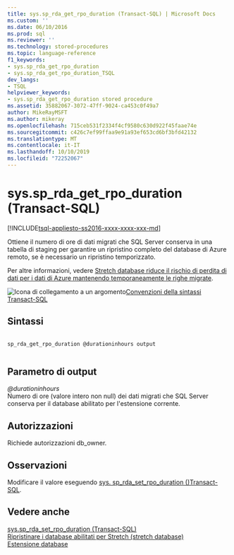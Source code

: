```yaml
---
title: sys.sp_rda_get_rpo_duration (Transact-SQL) | Microsoft Docs
ms.custom: ''
ms.date: 06/10/2016
ms.prod: sql
ms.reviewer: ''
ms.technology: stored-procedures
ms.topic: language-reference
f1_keywords:
- sys.sp_rda_get_rpo_duration
- sys.sp_rda_get_rpo_duration_TSQL
dev_langs:
- TSQL
helpviewer_keywords:
- sys.sp_rda_get_rpo_duration stored procedure
ms.assetid: 35882067-3072-47ff-9024-ca453c0f49a7
author: MikeRayMSFT
ms.author: mikeray
ms.openlocfilehash: 715ceb531f2334f4cf9580c630d922f45faae74e
ms.sourcegitcommit: c426c7ef99ffaa9e91a93ef653cd6bf3bfd42132
ms.translationtype: MT
ms.contentlocale: it-IT
ms.lasthandoff: 10/10/2019
ms.locfileid: "72252067"
---
```

# <a name="syssp_rda_get_rpo_duration-transact-sql"></a>sys.sp_rda_get_rpo_duration (Transact-SQL)
[!INCLUDE[tsql-appliesto-ss2016-xxxx-xxxx-xxx-md](../../includes/tsql-appliesto-ss2016-xxxx-xxxx-xxx-md.md)]

  Ottiene il numero di ore di dati migrati che SQL Server conserva in una tabella di staging per garantire un ripristino completo del database di Azure remoto, se è necessario un ripristino temporizzato. 
  
  Per altre informazioni, vedere [Stretch database riduce il rischio di perdita di dati per i dati di Azure mantenendo temporaneamente le righe migrate](../../sql-server/stretch-database/backup-stretch-enabled-databases-stretch-database.md#stretchRPO).  
    
 ![Icona di collegamento a un argomento](../../database-engine/configure-windows/media/topic-link.gif "Icona di collegamento a un argomento")[Convenzioni della sintassi Transact-SQL](../../t-sql/language-elements/transact-sql-syntax-conventions-transact-sql.md)    
    
## <a name="syntax"></a>Sintassi    
    
```    
    
sp_rda_get_rpo_duration @durationinhours output    
    
```    
    
## <a name="output-parameter"></a>Parametro di output    
 *\@durationinhours*    
  Numero di ore (valore intero non null) dei dati migrati che SQL Server conserva per il database abilitato per l'estensione corrente.    
    
## <a name="permissions"></a>Autorizzazioni    
 Richiede autorizzazioni db_owner.    
    
## <a name="remarks"></a>Osservazioni    
 Modificare il valore eseguendo [sys. sp_rda_set_rpo_duration &#40;&#41;Transact-SQL](../../relational-databases/system-stored-procedures/sys-sp-rda-set-rpo-duration-transact-sql.md).    
    
## <a name="see-also"></a>Vedere anche    
 [sys.sp_rda_set_rpo_duration &#40;Transact-SQL&#41;](../../relational-databases/system-stored-procedures/sys-sp-rda-set-rpo-duration-transact-sql.md)     
 [Ripristinare i database abilitati per Stretch (stretch database)](../../sql-server/stretch-database/restore-stretch-enabled-databases-stretch-database.md)    
 [Estensione database](../../sql-server/stretch-database/stretch-database.md)    
    
  
